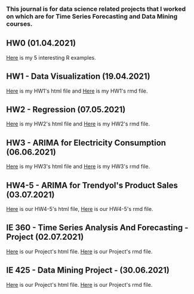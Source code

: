 ### This journal is for data science related projects that I worked on which are for Time Series Forecasting and Data Mining courses.

## HW0 (01.04.2021)
[Here](files/IE360_Spring21_Homework0.html) is my 5 interesting R examples.

## HW1 - Data Visualization (19.04.2021)
[Here](files/HW1.html) is my HW1's html file and [Here](files/HW1.Rmd) is my HW1's rmd file.

## HW2 - Regression (07.05.2021)
[Here](files/HW2.html) is my HW2's html file and [Here](files/HW2.Rmd) is my HW2's rmd file.

## HW3 - ARIMA for Electricity Consumption (06.06.2021)
[Here](files/HW3-Oya.html) is my HW3's html file and [Here](files/HW3-Oya.Rmd) is my HW3's rmd file.

## HW4-5 - ARIMA for Trendyol's Product Sales (03.07.2021)
[Here](files/HW4-5.html) is our HW4-5's html file,
[Here](files/HW4-5.Rmd) is our HW4-5's rmd file.

## IE 360 - Time Series Analysis And Forecasting - Project (02.07.2021)
[Here](files/Project_Updated.html) is our Project's html file. 
[Here](files/Project_Updated.Rmd) is our Project's rmd file.

## IE 425 - Data Mining Project - (30.06.2021)
[Here](files/Project.html) is our Project's html file. 
[Here](files/Project.Rmd) is our Project's rmd file.
